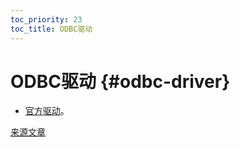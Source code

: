 ```yaml
---
toc_priority: 23
toc_title: ODBC驱动
---
```


# ODBC驱动 {#odbc-driver}

-   [官方驱动](https://github.com/ClickHouse/clickhouse-odbc)。

[来源文章](https://clickhouse.com/docs/zh/interfaces/odbc/) <!--hide-->

